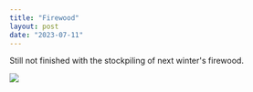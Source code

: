 ```yaml
---
title: "Firewood"
layout: post
date: "2023-07-11"
---
```


Still not finished with the stockpiling of next winter's firewood.

![](/assets/images/2023/20230625_131202-1024x461.jpg)

